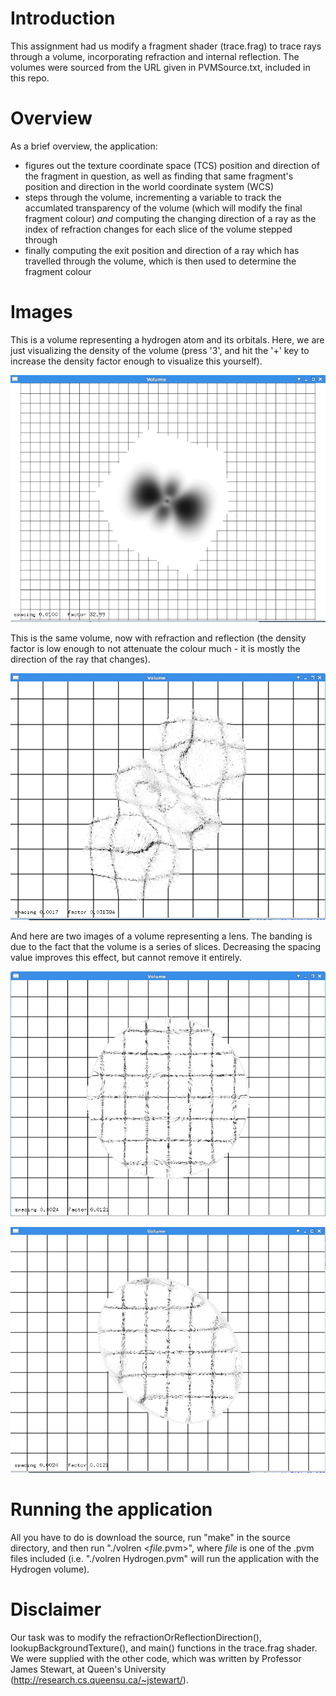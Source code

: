 # Introduction
This assignment had us modify a fragment shader (trace.frag) to trace rays through a volume, incorporating refraction and internal reflection. The volumes were sourced from the URL given in PVMSource.txt, included in this repo.

# Overview
As a brief overview, the application:
- figures out the texture coordinate space (TCS) position and direction of the fragment in question, as well as finding that same fragment's position and direction in the world coordinate system (WCS)
- steps through the volume, incrementing a variable to track the accumlated transparency of the volume (which will modify the final fragment colour) *and* computing the changing direction of a ray as the index of refraction changes for each slice of the volume stepped through
- finally computing the exit position and direction of a ray which has travelled through the volume, which is then used to determine the fragment colour

# Images
This is a volume representing a hydrogen atom and its orbitals. Here, we are just visualizing the density of the volume (press '3', and hit the '+' key to increase the density factor enough to visualize this yourself).

![Hydrogen Density](/HydrogenDensity.png)

This is the same volume, now with refraction and reflection (the density factor is low enough to not attenuate the colour much - it is mostly the direction of the ray that changes).

![Hydrogen reflection and refraction](/Hydrogen.png)

And here are two images of a volume representing a lens. The banding is due to the fact that the volume is a series of slices. Decreasing the spacing value improves this effect, but cannot remove it entirely.

![Lens from the front](/Lens.png)

![Lens from the side](/Lens2.png)

# Running the application
All you have to do is download the source, run "make" in the source directory, and then run "./volren <*file*.pvm>", where *file* is one of the .pvm files included (i.e. "./volren Hydrogen.pvm" will run the application with the Hydrogen volume).

# Disclaimer
Our task was to modify the refractionOrReflectionDirection(), lookupBackgroundTexture(), and main() functions in the trace.frag shader. We were supplied with the other code, which was written by Professor James Stewart, at Queen's University (http://research.cs.queensu.ca/~jstewart/).


